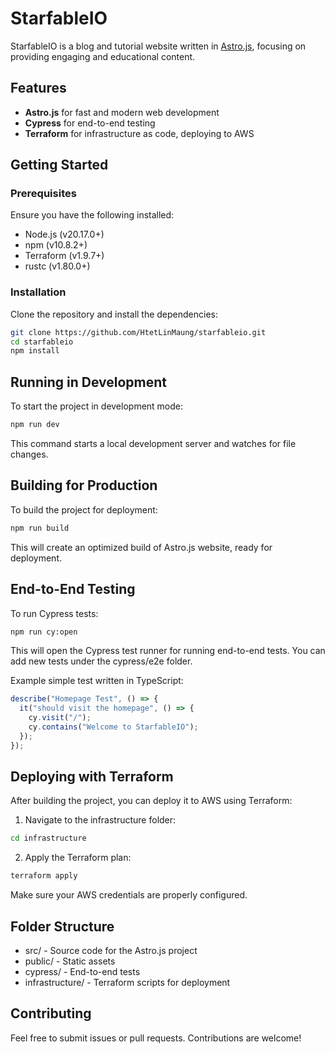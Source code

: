 # StarfableIO

StarfableIO is a blog and tutorial website written in [Astro.js](https://astro.build/), focusing on providing engaging and educational content.

## Features

- **Astro.js** for fast and modern web development
- **Cypress** for end-to-end testing
- **Terraform** for infrastructure as code, deploying to AWS

## Getting Started

### Prerequisites

Ensure you have the following installed:

- Node.js (v20.17.0+)
- npm (v10.8.2+)
- Terraform (v1.9.7+)
- rustc (v1.80.0+)

### Installation

Clone the repository and install the dependencies:

```bash
git clone https://github.com/HtetLinMaung/starfableio.git
cd starfableio
npm install
```

## Running in Development

To start the project in development mode:

```bash
npm run dev
```

This command starts a local development server and watches for file changes.

## Building for Production

To build the project for deployment:

```bash
npm run build
```

This will create an optimized build of Astro.js website, ready for deployment.

## End-to-End Testing

To run Cypress tests:

```bash
npm run cy:open
```

This will open the Cypress test runner for running end-to-end tests. You can add new tests under the cypress/e2e folder.

Example simple test written in TypeScript:

```ts
describe("Homepage Test", () => {
  it("should visit the homepage", () => {
    cy.visit("/");
    cy.contains("Welcome to StarfableIO");
  });
});
```

## Deploying with Terraform

After building the project, you can deploy it to AWS using Terraform:

1. Navigate to the infrastructure folder:

```bash
cd infrastructure
```

2. Apply the Terraform plan:

```bash
terraform apply
```

Make sure your AWS credentials are properly configured.

## Folder Structure

- src/ - Source code for the Astro.js project
- public/ - Static assets
- cypress/ - End-to-end tests
- infrastructure/ - Terraform scripts for deployment

## Contributing

Feel free to submit issues or pull requests. Contributions are welcome!
